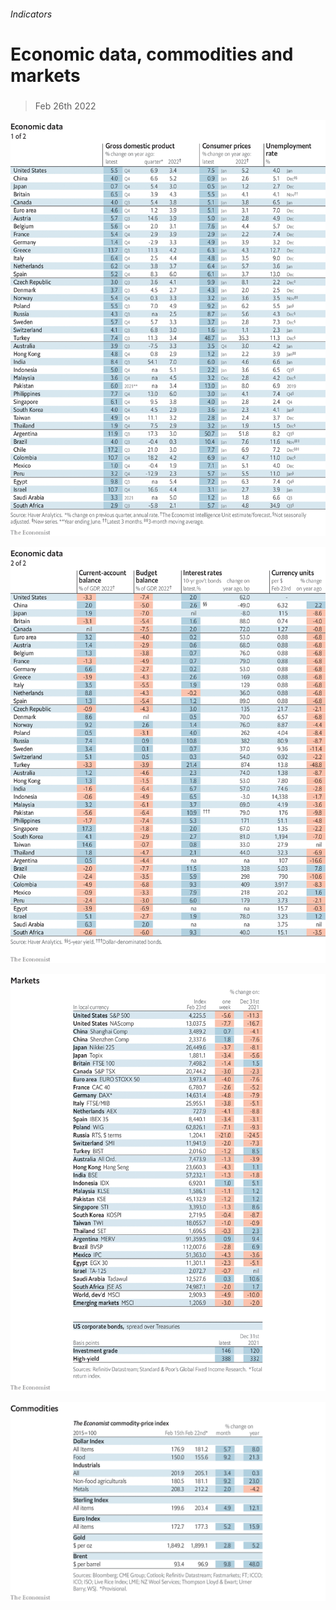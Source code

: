 ###### Indicators

# Economic data, commodities and markets 

#####  

> Feb 26th 2022 

![image](images/20220226_int101.png) 


![image](images/20220226_int102.png) 


![image](images/20220226_int201.png) 


![image](images/20220226_int401.png) 


